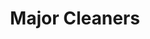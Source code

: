 ---
title: "Major Cleaners"
url: /greenville/major-cleaners-wade-hampton-boulevard/
shop: laundry
---